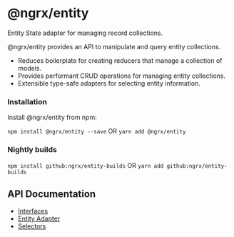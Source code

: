 # @ngrx/entity

Entity State adapter for managing record collections.

@ngrx/entity provides an API to manipulate and query entity collections.

- Reduces boilerplate for creating reducers that manage a collection of models.
- Provides performant CRUD operations for managing entity collections.
- Extensible type-safe adapters for selecting entity information.

### Installation
Install @ngrx/entity from npm:

`npm install @ngrx/entity --save` OR `yarn add @ngrx/entity`


### Nightly builds

`npm install github:ngrx/entity-builds` OR `yarn add github:ngrx/entity-builds`

## API Documentation
- [Interfaces](./interfaces.md)
- [Entity Adapter](./adapter.md)
- [Selectors](./adapter.md#entity-selectors)
